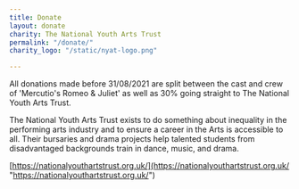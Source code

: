 ```yaml
---
title: Donate
layout: donate
charity: The National Youth Arts Trust
permalink: "/donate/"
charity_logo: "/static/nyat-logo.png"

---
```

All donations made before 31/08/2021 are split between the cast and crew of 'Mercutio's Romeo & Juliet' as well as 30% going straight to The National Youth Arts Trust.

The National Youth Arts Trust exists to do something about inequality in the performing arts industry and to ensure a career in the Arts is accessible to all. Their bursaries and drama projects help talented students from disadvantaged backgrounds train in dance, music, and drama.

[https://nationalyouthartstrust.org.uk/](https://nationalyouthartstrust.org.uk/ "https://nationalyouthartstrust.org.uk/")